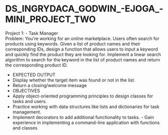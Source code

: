 # DS_INGRYDACA_GODWIN_-EJOGA_-MINI_PROJECT_TWO


Project 1: - 
Task Manager   
Problem: You're working for an online marketplace. Users often search for products using keywords. Given a list of product names and their corresponding IDs, design a function that allows users to input a keyword and quickly find the product they are looking for. Implement a linear search algorithm to search for the keyword in the list of product names and return the corresponding product ID. 
- EXPECTED OUTPUT
- Display whether the target item was found or not in the list.
- Return a closing/welcome message
- OBJECTIVES
- Apply object-oriented programming principles to design classes for tasks and users.
- Practice working with data structures like lists and dictionaries for task management.
- Implement decorators to add additional functionality to tasks. - Gain experience in implementing a command-line application with functions and classes
